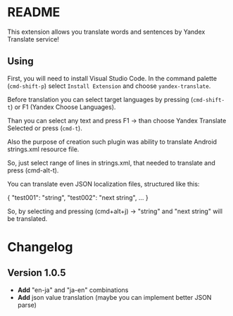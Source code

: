 # README

This extension allows you translate words and sentences by Yandex Translate service!

## Using

First, you will need to install Visual Studio Code. In the command palette (`cmd-shift-p`) select `Install Extension` and choose `yandex-translate`.

Before translation you can select target languages by pressing (`cmd-shift-t`) or F1 (Yandex Choose Languages).

Than you can select any text and press F1 -> than choose Yandex Translate Selected or press (`cmd-t`).

Also the purpose of creation such plugin was ability to translate Android strings.xml resource file.

So, just select range of lines in strings.xml, that needed to translate and press (cmd-alt-t).

You can translate even JSON localization files, structured like this:

{
    "test001": "string",
    "test002": "next string",
    ...
}

So, by selecting and pressing (cmd+alt+j) -> "string" and "next string" will be translated.

# Changelog

## Version 1.0.5

* **Add** "en-ja" and "ja-en" combinations
* **Add** json value translation (maybe you can implement better JSON parse)
